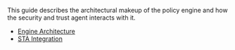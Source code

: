 This guide describes the architectural makeup of the policy engine and how the security and trust agent interacts with it.

* [Engine Architecture](EngArch)
* [STA Integration](STAInt)